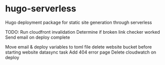 # hugo-serverless
Hugo deployment package for static site generation through serverless


TODO:
Run cloudfront invalidation
Determine if broken link checker worked
Send email on deploy complete

Move email & deploy variables to toml file
delete website bucket before starting website datasync task
Add 404 error page
Delete cloudwatch on deploy
